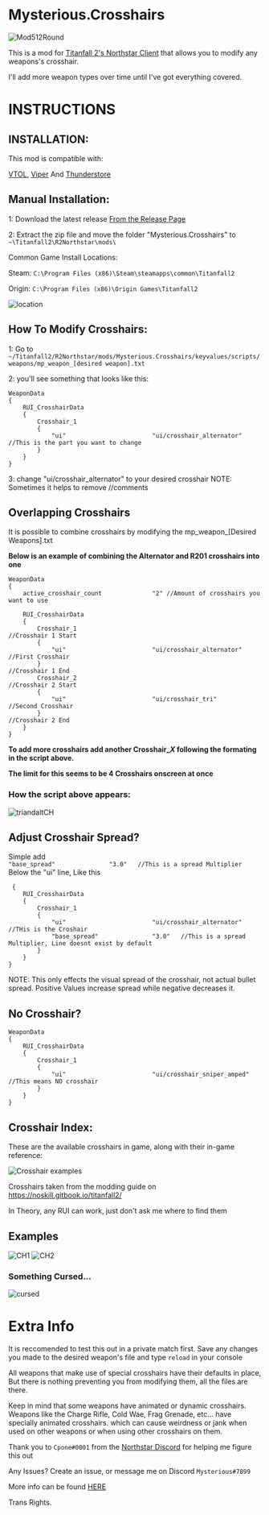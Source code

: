# Mysterious.Crosshairs

![Mod512Round](https://user-images.githubusercontent.com/45333346/152405018-caa1be1b-f12e-42df-a62b-a7cff27a3142.png)


This is a mod for [Titanfall 2's Northstar Client](https://northstar.tf) that allows you to modify any weapons's crosshair.

I'll add more weapon types over time until I've got everything covered.

# INSTRUCTIONS

## INSTALLATION:

This mod is compatible with:

[VTOL](https://github.com/BigSpice/VTOL), 
[Viper](https://github.com/0neGal/viper) And [Thunderstore](https://northstar.thunderstore.io/)

## Manual Installation:

1: Download the latest release [From the Release Page](https://github.com/MysteriousRSA/Custom.Crosshairs/releases)

2: Extract the zip file and move the folder "Mysterious.Crosshairs" to 
    `~\Titanfall2\R2Northstar\mods\`

Common Game Install Locations:

Steam: `C:\Program Files (x86)\Steam\steamapps\common\Titanfall2`

Origin: `C:\Program Files (x86)\Origin Games\Titanfall2` 

![location](https://user-images.githubusercontent.com/45333346/149657078-86db15a0-0ecc-4d53-9265-23d80a072cea.jpg)


## How To Modify Crosshairs:

1: Go to `~/Titanfall2/R2Northstar/mods/Mysterious.Crosshairs/keyvalues/scripts/weapons/mp_weapon_[desired weapon].txt`

2: you'll see something that looks like this:

    WeaponData
    {   
        RUI_CrosshairData
        {
            Crosshair_1 
            {
                "ui"                        "ui/crosshair_alternator" //This is the part you want to change
            }
        }
    }

3: change "ui/crosshair_alternator" to your desired crosshair
    NOTE: Sometimes it helps to remove //comments


## Overlapping Crosshairs

It is possible to combine crosshairs by modifying the mp_weapon_[Desired Weapons].txt 

**Below is an example of combining the Alternator and R201 crosshairs into one**

    WeaponData
    {
        active_crosshair_count              "2" //Amount of crosshairs you want to use

        RUI_CrosshairData
        {
            Crosshair_1                                                                     //Crosshair 1 Start
            {
                "ui"                        "ui/crosshair_alternator"   //First Crosshair
            }                                                                               //Crosshair 1 End
            Crosshair_2                                                                     //Crosshair 2 Start
            {
                "ui"                        "ui/crosshair_tri"          //Second Crosshair
            }                                                                               //Crosshair 2 End
        }
    }


**To add more crosshairs add another Crosshair_*X* following the formating in the script above.**

**The limit for this seems to be 4 Crosshairs onscreen at once**

### How the script above appears:

![triandaltCH](https://user-images.githubusercontent.com/45333346/149623038-64937ab7-bb0f-450c-ba92-97c625e715bf.png)


## Adjust Crosshair Spread?

Simple add  
``
        "base_spread"               "3.0"   //This is a spread Multiplier
``
Below the "ui" line, Like this

     {   
        RUI_CrosshairData
        {
            Crosshair_1 
            {
                "ui"                        "ui/crosshair_alternator" //THis is the Croshair
                "base_spread"               "3.0"   //This is a spread Multiplier, Line doesnt exist by default
            }
        }
    }

NOTE: This only effects the visual spread of the crosshair, not actual bullet spread. Positive Values increase spread while negative decreases it.

## No Crosshair?

    WeaponData
    {   
        RUI_CrosshairData
        {
            Crosshair_1 
            {
                "ui"                        "ui/crosshair_sniper_amped" //This means NO crosshair
            }
        }
    }

## Crosshair Index:

These are the available crosshairs in game, along with their in-game reference:

![Crosshair examples][crosshairs]

Crosshairs taken from the modding guide on https://noskill.gitbook.io/titanfall2/

In Theory, any RUI can work, just don't ask me where to find them



## Examples

![CH1](https://user-images.githubusercontent.com/45333346/149503054-45eb1fa5-5e89-4bf1-bf58-b58c1bfab94b.png)
![CH2](https://user-images.githubusercontent.com/45333346/149503085-154c05b8-4a76-4d03-80aa-fe67fba1bcb1.png)

### Something Cursed...

![cursed](https://user-images.githubusercontent.com/45333346/149503158-453c8879-df8d-45ca-845e-b5ef691c5566.png)

# Extra Info

It is reccomended to test this out in a private match first.
Save any changes you made to the desired weapon's file and type `reload` in your console

All weapons that make use of special crosshairs have their defaults in place, But there is nothing preventing you from modifying them, all the files are there.

Keep in mind that some weapons have animated or dynamic crosshairs.
Weapons like the Charge Rifle, Cold Wae, Frag Grenade, etc... have specially animated crosshairs. which can cause weirdness or jank when used on other weapons or when using other crosshairs on them.

Thank you to `Cpone#0001` from the [Northstar Discord](https://northstar.tf/discord) for helping me figure this out

Any Issues? Create an issue, or message me on Discord `Mysterious#7899`


[//]: # ([crosshairs]: https://github.com/MysteriousRSA/Custom.Crosshairs/raw/main/assets/crosshairs.png "Crosshair examples")
[crosshairs]: https://github.com/Riccorbypro/Custom.Crosshairs/raw/main/assets/crosshairs.png "Crosshair examples"

More info can be found [HERE](https://youtu.be/dQw4w9WgXcQ)

Trans Rights.

